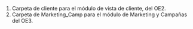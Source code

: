 1) Carpeta de cliente para el módulo de vista de cliente, del OE2.
2) Carpeta de Marketing_Camp para el módulo de Marketing y Campañas del OE3.
